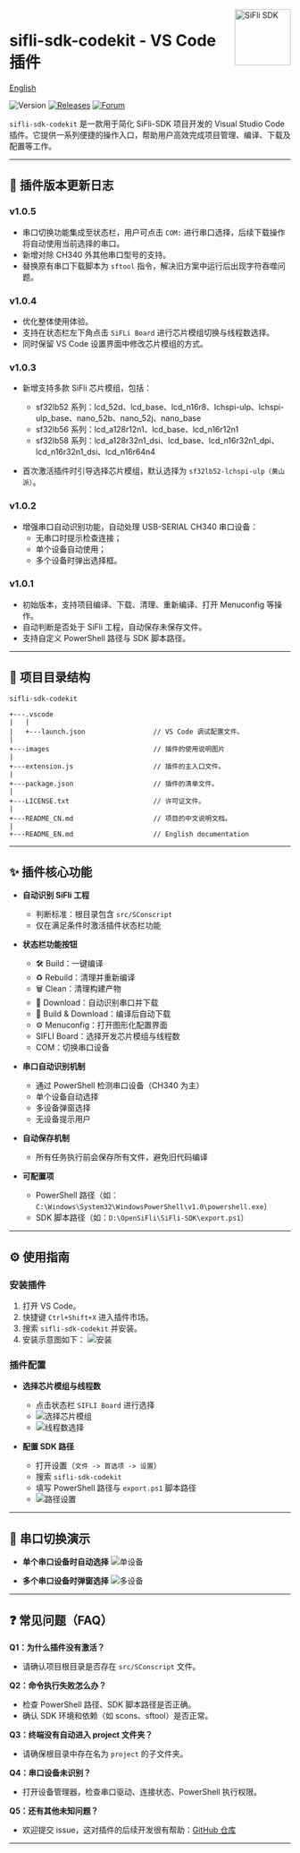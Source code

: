<a href="https://marketplace.visualstudio.com/items?itemName=SiFli.sifli-sdk-codekit">
  <img src="images\SiFli.png" alt="SiFli SDK" title="SiFli" align="right" height="100" />
</a>

# sifli-sdk-codekit - VS Code 插件

[English](./README_EN.md)

![Version](https://img.shields.io/github/package-json/v/OpenSiFli/SiFli-SDK-CodeKit)
[![Releases](https://img.shields.io/badge/Github-main-blue)](https://github.com/OpenSiFli/SiFli-SDK-CodeKit)
[![Forum](https://img.shields.io/badge/Forum-sifli.com-blue)](https://www.sifli.com//viewforum.php?f=40)

`sifli-sdk-codekit` 是一款用于简化 SiFli-SDK 项目开发的 Visual Studio Code 插件。它提供一系列便捷的操作入口，帮助用户高效完成项目管理、编译、下载及配置等工作。

---

## 🚀 插件版本更新日志

### v1.0.5
- 串口切换功能集成至状态栏，用户可点击 `COM:` 进行串口选择，后续下载操作将自动使用当前选择的串口。
- 新增对除 CH340 外其他串口型号的支持。
- 替换原有串口下载脚本为 `sftool` 指令，解决旧方案中运行后出现字符吞噬问题。

### v1.0.4
- 优化整体使用体验。
- 支持在状态栏左下角点击 `SiFLi Board` 进行芯片模组切换与线程数选择。
- 同时保留 VS Code 设置界面中修改芯片模组的方式。

### v1.0.3
- 新增支持多款 SiFli 芯片模组，包括：

  - sf32lb52 系列：lcd_52d、lcd_base、lcd_n16r8、lchspi-ulp、lchspi-ulp_base、nano_52b、nano_52j、nano_base
  - sf32lb56 系列：lcd_a128r12n1、lcd_base、lcd_n16r12n1
  - sf32lb58 系列：lcd_a128r32n1_dsi、lcd_base、lcd_n16r32n1_dpi、lcd_n16r32n1_dsi、lcd_n16r64n4

- 首次激活插件时引导选择芯片模组，默认选择为 `sf32lb52-lchspi-ulp（黄山派）`。

### v1.0.2
- 增强串口自动识别功能，自动处理 USB-SERIAL CH340 串口设备：
  - 无串口时提示检查连接；
  - 单个设备自动使用；
  - 多个设备时弹出选择框。

### v1.0.1
- 初始版本，支持项目编译、下载、清理、重新编译、打开 Menuconfig 等操作。
- 自动判断是否处于 SiFli 工程，自动保存未保存文件。
- 支持自定义 PowerShell 路径与 SDK 脚本路径。

---

## 📂 项目目录结构

    sifli-sdk-codekit

    +---.vscode
    |   |
    |   +---launch.json                 // VS Code 调试配置文件。
    |
    +---images                          // 插件的使用说明图片
    |
    +---extension.js                    // 插件的主入口文件。
    |
    +---package.json                    // 插件的清单文件。
    |
    +---LICENSE.txt                     // 许可证文件。
    |
    +---README_CN.md                    // 项目的中文说明文档。
    |
    +---README_EN.md                    // English documentation


---

## ✨ 插件核心功能

- **自动识别 SiFli 工程**
  - 判断标准：根目录包含 `src/SConscript`
  - 仅在满足条件时激活插件状态栏功能

- **状态栏功能按钮**
  - 🛠️ Build：一键编译
  - ♻️ Rebuild：清理并重新编译
  - 🗑️ Clean：清理构建产物
  - 💾 Download：自动识别串口并下载
  - 🚀 Build & Download：编译后自动下载
  - ⚙️ Menuconfig：打开图形化配置界面
  - SIFLI Board：选择开发芯片模组与线程数
  - COM：切换串口设备

- **串口自动识别机制**
  - 通过 PowerShell 检测串口设备（CH340 为主）
  - 单个设备自动选择
  - 多设备弹窗选择
  - 无设备提示用户

- **自动保存机制**
  - 所有任务执行前会保存所有文件，避免旧代码编译

- **可配置项**
  - PowerShell 路径（如：`C:\Windows\System32\WindowsPowerShell\v1.0\powershell.exe`）
  - SDK 脚本路径（如：`D:\OpenSiFli\SiFli-SDK\export.ps1`）

---

## ⚙️ 使用指南

### 安装插件

1. 打开 VS Code。
2. 快捷键 `Ctrl+Shift+X` 进入插件市场。
3. 搜索 `sifli-sdk-codekit` 并安装。
4. 安装示意图如下：
   ![安装](images/sifli-sdk-codekit_install.png)

### 插件配置

- **选择芯片模组与线程数**
  - 点击状态栏 `SIFLI Board` 进行选择
  - ![选择芯片模组](images/select_the_current_module.png)
  - ![线程数选择](images/Select_the_number_of_threads.png)

- **配置 SDK 路径**
  - 打开设置（`文件 -> 首选项 -> 设置`）
  - 搜索 `sifli-sdk-codekit`
  - 填写 PowerShell 路径与 `export.ps1` 脚本路径
  - ![路径设置](images/change_module_and_path_setting.png)

---

## 🔄 串口切换演示

- **单个串口设备时自动选择**
  ![单设备](images/one_serial_device.png)

- **多个串口设备时弹窗选择**
  ![多设备](images/multiple_serial_devices.png)

---

## ❓ 常见问题（FAQ）

**Q1：为什么插件没有激活？**
- 请确认项目根目录是否存在 `src/SConscript` 文件。

**Q2：命令执行失败怎么办？**
- 检查 PowerShell 路径、SDK 脚本路径是否正确。
- 确认 SDK 环境和依赖（如 scons、sftool）是否正常。

**Q3：终端没有自动进入 project 文件夹？**
- 请确保根目录中存在名为 `project` 的子文件夹。

**Q4：串口设备未识别？**
- 打开设备管理器，检查串口驱动、连接状态、PowerShell 执行权限。

**Q5：还有其他未知问题？**
- 欢迎提交 issue，这对插件的后续开发很有帮助：[GitHub 仓库](https://github.com/OpenSiFli/SiFli-SDK-CodeKit)


---

